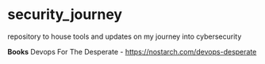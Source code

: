 # security_journey
repository to house tools and updates on my journey into cybersecurity

**Books**
Devops For The Desperate - https://nostarch.com/devops-desperate
